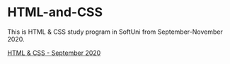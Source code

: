 # HTML-and-CSS

This is HTML & CSS study program in SoftUni from September-November 2020.

<a href="https://softuni.bg/trainings/3122/html-and-css-september-2020">HTML & CSS - September 2020</a>

